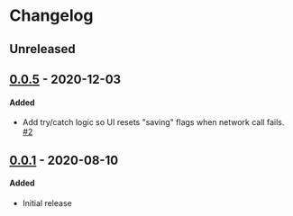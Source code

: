 # Changelog

## Unreleased

## [0.0.5](https://github.com/AndrewSouthpaw/crud-muffins/releases/tag/v0.0.5) - 2020-12-03

#### Added

- Add try/catch logic so UI resets "saving" flags when network call fails. [#2](https://github.com/AndrewSouthpaw/crud-muffins/pull/2)

## [0.0.1](https://github.com/AndrewSouthpaw/crud-muffins/releases/tag/v0.0.1) - 2020-08-10

#### Added

- Initial release
